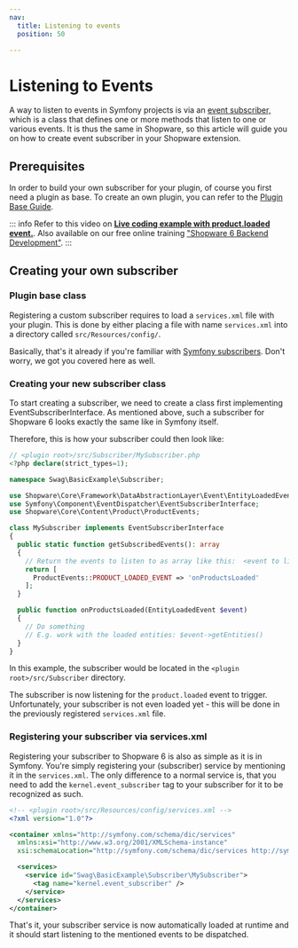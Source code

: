 ```yaml
---
nav:
  title: Listening to events
  position: 50

---
```


# Listening to Events

A way to listen to events in Symfony projects is via an [event subscriber,](https://symfony.com/doc/current/event_dispatcher.html#creating-an-event-subscriber) which is a class that defines one or more methods that listen to one or various events. It is thus the same in Shopware, so this article will guide you on how to create event subscriber in your Shopware extension.

## Prerequisites

In order to build your own subscriber for your plugin, of course you first need a plugin as base. To create an own plugin, you can refer to the [Plugin Base Guide](../plugin-base-guide).

::: info
Refer to this video on **[Live coding example with product.loaded event.](https://www.youtube.com/watch?v=cJDaiuyjKJk)**. Also available on our free online training ["Shopware 6 Backend Development"](https://academy.shopware.com/courses/shopware-6-backend-development-with-jisse-reitsma).
:::

## Creating your own subscriber

### Plugin base class

Registering a custom subscriber requires to load a `services.xml` file with your plugin. This is done by either placing a file with name `services.xml` into a directory called `src/Resources/config/`.

Basically, that's it already if you're familiar with [Symfony subscribers](https://symfony.com/doc/current/event_dispatcher.html#creating-an-event-subscriber). Don't worry, we got you covered here as well.

### Creating your new subscriber class

To start creating a subscriber, we need to create a class first implementing EventSubscriberInterface. As mentioned above, such a subscriber for Shopware 6 looks exactly the same like in Symfony itself.

Therefore, this is how your subscriber could then look like:

```php
// <plugin root>/src/Subscriber/MySubscriber.php
<?php declare(strict_types=1);

namespace Swag\BasicExample\Subscriber;

use Shopware\Core\Framework\DataAbstractionLayer\Event\EntityLoadedEvent;
use Symfony\Component\EventDispatcher\EventSubscriberInterface;
use Shopware\Core\Content\Product\ProductEvents;

class MySubscriber implements EventSubscriberInterface
{
  public static function getSubscribedEvents(): array
  {
    // Return the events to listen to as array like this:  <event to listen to> => <method to execute>
    return [
      ProductEvents::PRODUCT_LOADED_EVENT => 'onProductsLoaded'
    ];
  }

  public function onProductsLoaded(EntityLoadedEvent $event)
  {
    // Do something
    // E.g. work with the loaded entities: $event->getEntities()
  }
}
```

In this example, the subscriber would be located in the `<plugin root>/src/Subscriber` directory.

The subscriber is now listening for the `product.loaded` event to trigger. Unfortunately, your subscriber is not even loaded yet - this will be done in the previously registered `services.xml` file.

### Registering your subscriber via services.xml

Registering your subscriber to Shopware 6 is also as simple as it is in Symfony. You're simply registering your \(subscriber\) service by mentioning it in the `services.xml`. The only difference to a normal service is, that you need to add the `kernel.event_subscriber` tag to your subscriber for it to be recognized as such.

```xml
<!-- <plugin root>/src/Resources/config/services.xml -->
<?xml version="1.0"?>

<container xmlns="http://symfony.com/schema/dic/services"
  xmlns:xsi="http://www.w3.org/2001/XMLSchema-instance"
  xsi:schemaLocation="http://symfony.com/schema/dic/services http://symfony.com/schema/dic/services/services-1.0.xsd">

  <services>
    <service id="Swag\BasicExample\Subscriber\MySubscriber">
      <tag name="kernel.event_subscriber" />
    </service>
  </services>
</container>
```

That's it, your subscriber service is now automatically loaded at runtime and it should start listening to the mentioned events to be dispatched.
